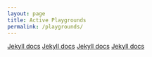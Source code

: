 ```yaml
---
layout: page
title: Active Playgrounds
permalink: /playgrounds/
---
```


[Jekyll docs][jekyll-docs]
[Jekyll docs][jekyll-docs]
[Jekyll docs][jekyll-docs]
[Jekyll docs][jekyll-docs]

[jekyll-docs]: https://jekyllrb.com/docs/home


